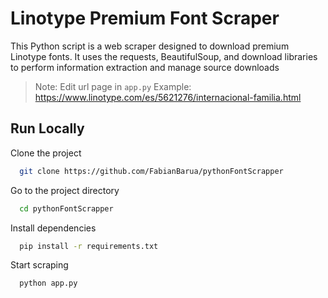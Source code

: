 # Linotype Premium Font Scraper

This Python script is a web scraper designed to download premium Linotype fonts. It uses the requests, BeautifulSoup, and download libraries to perform information extraction and manage source downloads

> Note: Edit url page in `app.py`
> Example: https://www.linotype.com/es/5621276/internacional-familia.html

## Run Locally

Clone the project

```bash
  git clone https://github.com/FabianBarua/pythonFontScrapper
```

Go to the project directory

```bash
  cd pythonFontScrapper
```

Install dependencies

```bash
  pip install -r requirements.txt
```

Start scraping

```bash
  python app.py
```
